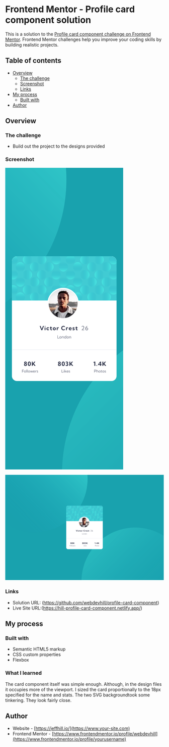 # Frontend Mentor - Profile card component solution

This is a solution to the [Profile card component challenge on Frontend Mentor](https://www.frontendmentor.io/challenges/profile-card-component-cfArpWshJ). Frontend Mentor challenges help you improve your coding skills by building realistic projects.

## Table of contents

- [Overview](#overview)
  - [The challenge](#the-challenge)
  - [Screenshot](#screenshot)
  - [Links](#links)
- [My process](#my-process)
  - [Built with](#built-with)
- [Author](#author)

## Overview

### The challenge

- Build out the project to the designs provided

### Screenshot

![](./images/Profile%20card%20component_375px.jpg)

![](./images/Profile%20card%20component_1440px.jpg)

### Links

- Solution URL: (https://github.com/webdevhill/profile-card-component)
- Live Site URL:(https://hill-profile-card-component.netlify.app/)

## My process

### Built with

- Semantic HTML5 markup
- CSS custom properties
- Flexbox

### What I learned

The card component itself was simple enough. Although, in the design files it occupies more of the viewport. I sized the card proportionally to the 18px specified for the name and stats. The two SVG backgroundtook some tinkering. They look fairly close.

## Author

- Website - [https://jeffhill.io/](https://www.your-site.com)
- Frontend Mentor - [https://www.frontendmentor.io/profile/webdevhill](https://www.frontendmentor.io/profile/yourusername)
